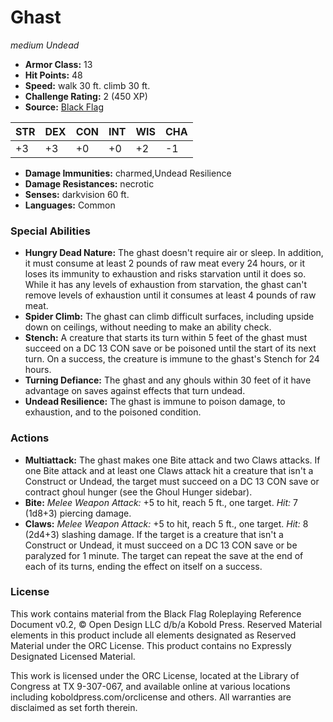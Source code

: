 # Ghast

*medium* *Undead*

- **Armor Class:** 13
- **Hit Points:** 48 
- **Speed:** walk 30 ft. climb 30 ft.
- **Challenge Rating:** 2 (450 XP)
- **Source:** [Black Flag](https://koboldpress.com/kpstore/product/tovrpg-pg-mv/)

| STR | DEX | CON | INT | WIS | CHA |
| --- | --- | --- | --- | --- | --- |
| +3 | +3 | +0 | +0 | +2 | -1 |

- **Damage Immunities:** charmed,Undead Resilience
- **Damage Resistances:** necrotic
- **Senses:** darkvision 60 ft.
- **Languages:** Common

### Special Abilities

- **Hungry Dead Nature:** The ghast doesn't require air or sleep. In addition, it must consume at least 2 pounds of raw meat every 24 hours, or it loses its immunity to exhaustion and risks starvation until it does so. While it has any levels of exhaustion from starvation, the ghast can't remove levels of exhaustion until it consumes at least 4 pounds of raw meat.
- **Spider Climb:** The ghast can climb difficult surfaces, including upside down on ceilings, without needing to make an ability check.
- **Stench:** A creature that starts its turn within 5 feet of the ghast must succeed on a DC 13 CON save or be poisoned until the start of its next turn. On a success, the creature is immune to the ghast's Stench for 24 hours.
- **Turning Defiance:** The ghast and any ghouls within 30 feet of it have advantage on saves against effects that turn undead.
- **Undead Resilience:** The ghast is immune to poison damage, to exhaustion, and to the poisoned condition.

### Actions

- **Multiattack:** The ghast makes one Bite attack and two Claws attacks. If one Bite attack and at least one Claws attack hit a creature that isn't a Construct or Undead, the target must succeed on a DC 13 CON save or contract ghoul hunger (see the Ghoul Hunger sidebar).
- **Bite:** _Melee Weapon Attack:_ +5 to hit, reach 5 ft., one target. _Hit:_ 7 (1d8+3) piercing damage.
- **Claws:** _Melee Weapon Attack:_ +5 to hit, reach 5 ft., one target. _Hit:_ 8 (2d4+3) slashing damage. If the target is a creature that isn't a Construct or Undead, it must succeed on a DC 13 CON save or be paralyzed for 1 minute. The target can repeat the save at the end of each of its turns, ending the effect on itself on a success.


### License

This work contains material from the Black Flag Roleplaying Reference Document v0.2, © Open Design LLC d/b/a Kobold Press. Reserved Material elements in this product include all elements designated as Reserved Material under the ORC License. This product contains no Expressly Designated Licensed Material.

This work is licensed under the ORC License, located at the Library of Congress at TX 9-307-067, and available online at various locations including koboldpress.com/orclicense and others. All warranties are disclaimed as set forth therein.
